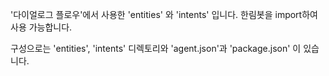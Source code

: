 '다이얼로그 플로우'에서 사용한 'entities' 와 'intents' 입니다.
한림봇을 import하여 사용 가능합니다.

구성으로는 'entities', 'intents' 디렉토리와 'agent.json'과 'package.json' 이 있습니다.
